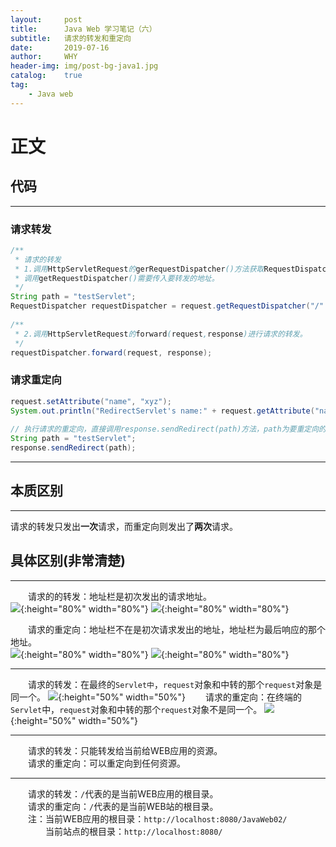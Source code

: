 ```yaml
---
layout:     post
title:      Java Web 学习笔记（六）
subtitle:   请求的转发和重定向
date:       2019-07-16
author:     WHY
header-img: img/post-bg-java1.jpg
catalog:    true
tag:
    - Java web
---
```


# 正文

## 代码
---
### 请求转发
```java
/**
 * 请求的转发
 * 1.调用HttpServletRequest的gerRequestDispatcher()方法获取RequestDispatcher对象
 * 调用getRequestDispatcher()需要传入要转发的地址。
 */
String path = "testServlet";
RequestDispatcher requestDispatcher = request.getRequestDispatcher("/" + path);
		
/**
 * 2.调用HttpServletRequest的forward(request,response)进行请求的转发。
 */
requestDispatcher.forward(request, response);
```

### 请求重定向
```java
request.setAttribute("name", "xyz");
System.out.println("RedirectServlet's name:" + request.getAttribute("name"));
		
// 执行请求的重定向，直接调用response.sendRedirect(path)方法，path为要重定向的地址
String path = "testServlet";
response.sendRedirect(path);
```

---
## 本质区别
---
请求的转发只发出**一次**请求，而重定向则发出了**两次**请求。

## 具体区别(非常清楚)
---

&emsp;&emsp;请求的的转发：地址栏是初次发出的请求地址。<br>
![](http://ww3.sinaimg.cn/large/006tNc79ly1g51ii1omubj30nk08idgj.jpg){:height="80%" width="80%"}
![](http://ww3.sinaimg.cn/large/006tNc79ly1g51ii4oegrj30ko02c3ys.jpg){:height="80%" width="80%"}

&emsp;&emsp;请求的重定向：地址栏不在是初次请求发出的地址，地址栏为最后响应的那个地址。<br>
![](http://ww4.sinaimg.cn/large/006tNc79ly1g51ijvavg5j30l407o74y.jpg){:height="80%" width="80%"}
![](http://ww1.sinaimg.cn/large/006tNc79ly1g51ijxqiedj30jm01qq38.jpg){:height="80%" width="80%"}

---
&emsp;&emsp;请求的转发：在最终的```Servlet中```，```request```对象和中转的那个```request```对象是同一个。
![](http://ww4.sinaimg.cn/large/006tNc79ly1g51iad2i85j30bw03sq39.jpg){:height="50%" width="50%"}
&emsp;&emsp;请求的重定向：在终端的```Servlet```中，```request```对象和中转的那个```request```对象不是同一个。
![](http://ww2.sinaimg.cn/large/006tNc79ly1g51ifdpd4nj30aw03wwet.jpg){:height="50%" width="50%"}

---
&emsp;&emsp;请求的转发：只能转发给当前给WEB应用的资源。<br>
&emsp;&emsp;请求的重定向：可以重定向到任何资源。

---
&emsp;&emsp;请求的转发：```/```代表的是当前WEB应用的根目录。<br>
&emsp;&emsp;请求的重定向：```/```代表的是当前WEB站的根目录。<br>
&emsp;&emsp;注：当前WEB应用的根目录：```http://localhost:8080/JavaWeb02/```<br>
&emsp;&emsp;&emsp;&emsp;当前站点的根目录：```http://localhost:8080/```
